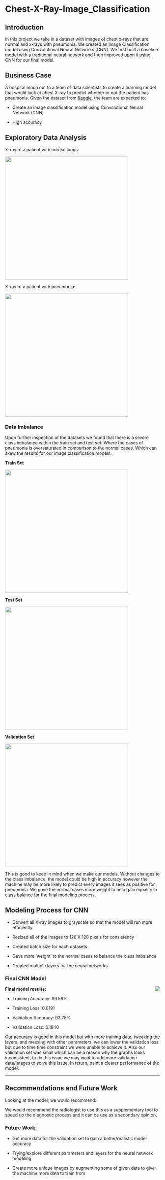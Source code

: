 # Chest-X-Ray-Image_Classification

## Introduction 

In this project we take in a dataset with images of chest x-rays that are normal and x-rays with pneumonia. We created an Image Classification model using Convolutional Neural Networks (CNN). We first built a baseline model with a traditional neural network and then improved upon it using CNN for our final model.  

## Business Case

A hospital reach out to a team of data scientists to create a learning model that would look at chest X-ray to predict whether or not the patient has pneumonia.
Given the dataset from [Kaggle](https://www.kaggle.com/paultimothymooney/chest-xray-pneumonia), the team are expected to:

- Create an image classification model using Convolutional Neural Network (CNN)

- High accuracy

## Exploratory Data Analysis


X-ray of a patient with normal lungs:

<img src="https://github.com/Ericusick/Chest-X-Ray-Image_Classification/blob/main/Pictures%20for%20non-technical/normal.jpeg?raw=true" width="400" height="400" />

X-ray of a patient with pneumonia:

<img src="https://github.com/Ericusick/Chest-X-Ray-Image_Classification/blob/main/Pictures%20for%20non-technical/pneumonia.jpg" width="400" height="400" />

### Data Imbalance

Upon further inspection of the datasets we found that there is a severe class imbalance within the train set and test set. Where the cases of pneumonia is oversaturated in comparison to the normal cases. Which can skew the results for our image classification models.

__Train Set__

<img src="https://github.com/Ericusick/Chest-X-Ray-Image_Classification/blob/main/Pictures%20for%20non-technical/Test%20Imbalance.PNG" width="400" height="400" />

__Test Set__

<img src="https://github.com/Ericusick/Chest-X-Ray-Image_Classification/blob/main/Pictures%20for%20non-technical/Train%20Imbalance.PNG" width="400" height="400" />

__Validation Set__

<img src="https://github.com/Ericusick/Chest-X-Ray-Image_Classification/blob/main/Pictures%20for%20non-technical/Val%20Imbalance.PNG" width="400" height="400" />

This is good to keep in mind when we make our models. Without changes to the class imbalance, the model could be high in accuracy however the machine may be more likely to predict every images it sees as positive for pneumonia. We gave the normal cases more weight to help gain equality in class balance for the final modeling process.  

## Modeling Process for CNN

- Convert all X-ray images to grayscale so that the model will run more efficiently

- Resized all of the images to 128 X 128 pixels for consistency  

- Created batch size for each datasets

- Gave more ‘weight’ to the normal cases to balance the class imbalance

- Created multiple layers for the neural networks

### Final CNN Model

<img align="right" src="https://github.com/Ericusick/Chest-X-Ray-Image_Classification/blob/main/Pictures%20for%20non-technical/Final%20CNN%20Graphs.PNG">

__Final model results:__

- Training Accuracy: 99.56%

- Training Loss: 0.0191

- Validation Accuracy: 93.75%

- Validation Loss: 0.1840

Our accuracy is good in this model but with more training data, tweaking the layers, and messing with other parameters, we can lower the validation loss but due to time time constraint we were unable to achieve it. Also our validation set was small which can be a reason why the graphs looks inconsistent, to fix this issue we may want to add more validation data/images to solve this issue. In return, paint a clearer performance of the model.

---

## Recommendations and Future Work 

Looking at the model, we would recommend:

We would recommend the radiologist to use this as a supplementary tool to speed up the diagnostic process and it can be use as a secondary opinion.

### Future Work:

- Get more data for the validation set to gain a better/realistic model accuracy

- Trying/explore different parameters and layers for the neural network modeling

- Create more unique images by augmenting some of given data to give the machine more data to train from
























